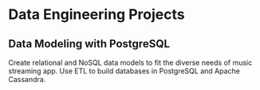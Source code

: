 # Data Engineering Projects

## Data Modeling with PostgreSQL
Create relational and NoSQL data models to fit the diverse needs of music streaming app. Use ETL to build databases in PostgreSQL and Apache Cassandra.
